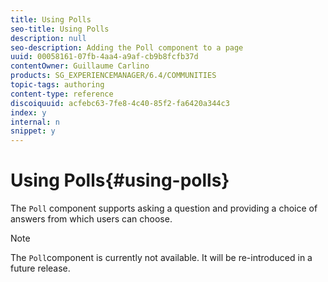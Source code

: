 ```yaml
---
title: Using Polls
seo-title: Using Polls
description: null
seo-description: Adding the Poll component to a page
uuid: 00058161-07fb-4aa4-a9af-cb9b8fcfb37d
contentOwner: Guillaume Carlino
products: SG_EXPERIENCEMANAGER/6.4/COMMUNITIES
topic-tags: authoring
content-type: reference
discoiquuid: acfebc63-7fe8-4c40-85f2-fa6420a344c3
index: y
internal: n
snippet: y
---
```


# Using Polls{#using-polls}

The `Poll` component supports asking a question and providing a choice of answers from which users can choose.

>[!NOTE]
>
>The `Poll`component is currently not available. It will be re-introduced in a future release.

